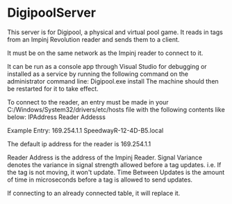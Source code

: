 # DigipoolServer

This server is for Digipool, a physical and virtual pool game. It reads in tags from an Impinj Revolution reader and sends them to a client.

It must be on the same network as the Impinj reader to connect to it.

It can be run as a console app through Visual Studio for debugging or installed as a service by running the following command on the administrator command line:
Digipool.exe install
The machine should then be restarted for it to take effect.

To connect to the reader, an entry must be made in your C:/Windows/System32/drivers/etc/hosts file with the following contents like below:
IPAddress       Reader Addesss

Example Entry:
169.254.1.1		SpeedwayR-12-4D-B5.local

The default ip address for the reader is 169.254.1.1

Reader Address is the address of the Impinj Reader.
Signal Variance denotes the variance in signal strength allowed before a tag updates. i.e. If the tag is not moving, it won't update.
Time Between Updates is the amount of time in microseconds before a tag is allowed to send updates.

If connecting to an already connected table, it will replace it.